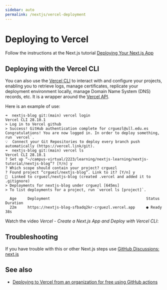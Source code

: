 ```yaml
---
sidebar: auto
permalink: /nextjs/vercel-deployment
---
```


# Deploying to Vercel

Follow the instructions at the Next.js tutorial [Deploying Your Next.js App](https://nextjs.org/learn/basics/deploying-nextjs-app)

## Deploying with the Vercel CLI

You can also use the [Vercel CLI](https://vercel.com/docs/cli) to interact with and configure your projects, enabling you to retrieve logs, manage certificates, replicate your deployment environment locally, manage Domain Name System (DNS) records, etc. It is a wrapper around the [Vercel API](https://vercel.com/docs/rest-api).

Here is an example of use:

```
➜  nextjs-blog git:(main) vercel login
Vercel CLI 28.10.1
> Log in to Vercel github
> Success! GitHub authentication complete for crguezl@ull.edu.es
Congratulations! You are now logged in. In order to deploy something, run `vercel`.
💡  Connect your Git Repositories to deploy every branch push automatically (https://vercel.link/git).
➜  nextjs-blog git:(main) vercel ls
Vercel CLI 28.10.1
? Set up “~/campus-virtual/2223/learning/nextjs-learning/nextjs-tutorial/nextjs-blog”? [Y/n] y
? Which scope should contain your project? crguezl
? Found project “crguezl/nextjs-blog”. Link to it? [Y/n] y
🔗  Linked to crguezl/nextjs-blog (created .vercel and added it to .gitignore)
> Deployments for nextjs-blog under crguezl [645ms]
> To list deployments for a project, run `vercel ls [project]`.

  Age     Deployment                                           Status      Duration
  22m     https://nextjs-blog-sfbadq2kr-crguezl.vercel.app     ● Ready     38s
```

Watch the video *Vercel - Create a Next.js App and Deploy with Vercel CLI*:

<youtube id="4DbNUJ-9_U4" /></youtube>


## Troubleshooting

If you have trouble with this or other Next.js steps use [GitHub Discussions: next.js](https://github.com/vercel/next.js/discussions)

## See also

- [Deploying to Vercel from an organization for free using GitHub actions](/temas/web/nextjs/deploying-to-vercel)